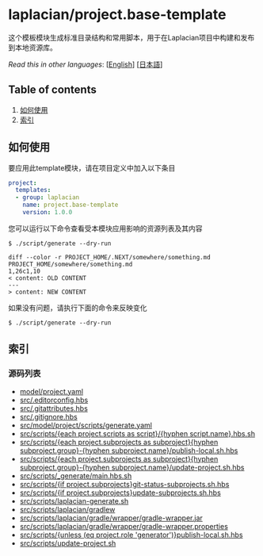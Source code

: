 <!-- @head-content@ -->
# laplacian/project.base-template

这个模板模块生成标准目录结构和常用脚本，用于在Laplacian项目中构建和发布到本地资源库。


*Read this in other languages*: [[English](README.md)] [[日本語](README_ja.md)]
<!-- @head-content@ -->

<!-- @toc@ -->
## Table of contents
1. [如何使用](#如何使用)
1. [索引](#索引)


<!-- @toc@ -->

<!-- @main-content@ -->
## 如何使用

要应用此template模块，请在项目定义中加入以下条目

```yaml
project:
  templates:
  - group: laplacian
    name: project.base-template
    version: 1.0.0
```

您可以运行以下命令查看受本模块应用影响的资源列表及其内容

```console
$ ./script/generate --dry-run

diff --color -r PROJECT_HOME/.NEXT/somewhere/something.md PROJECT_HOME/somewhere/something.md
1,26c1,10
< content: OLD CONTENT
---
> content: NEW CONTENT
```

如果没有问题，请执行下面的命令来反映变化

```console
$ ./script/generate --dry-run

```


## 索引


### 源码列表


- [model/project.yaml](<./model/project.yaml>)
- [src/.editorconfig.hbs](<./src/.editorconfig.hbs>)
- [src/.gitattributes.hbs](<./src/.gitattributes.hbs>)
- [src/.gitignore.hbs](<./src/.gitignore.hbs>)
- [src/model/project/scripts/generate.yaml](<./src/model/project/scripts/generate.yaml>)
- [src/scripts/{each project.scripts as script}/{hyphen script.name}.hbs.sh](<./src/scripts/{each project.scripts as script}/{hyphen script.name}.hbs.sh>)
- [src/scripts/{each project.subprojects as subproject}{hyphen subproject.group}-{hyphen subproject.name}/publish-local.sh.hbs](<./src/scripts/{each project.subprojects as subproject}{hyphen subproject.group}-{hyphen subproject.name}/publish-local.sh.hbs>)
- [src/scripts/{each project.subprojects as subproject}{hyphen subproject.group}-{hyphen subproject.name}/update-project.sh.hbs](<./src/scripts/{each project.subprojects as subproject}{hyphen subproject.group}-{hyphen subproject.name}/update-project.sh.hbs>)
- [src/scripts/_generate/main.hbs.sh](<./src/scripts/_generate/main.hbs.sh>)
- [src/scripts/{if project.subprojects}git-status-subprojects.sh.hbs](<./src/scripts/{if project.subprojects}git-status-subprojects.sh.hbs>)
- [src/scripts/{if project.subprojects}update-subprojects.sh.hbs](<./src/scripts/{if project.subprojects}update-subprojects.sh.hbs>)
- [src/scripts/laplacian-generate.sh](<./src/scripts/laplacian-generate.sh>)
- [src/scripts/laplacian/gradlew](<./src/scripts/laplacian/gradlew>)
- [src/scripts/laplacian/gradle/wrapper/gradle-wrapper.jar](<./src/scripts/laplacian/gradle/wrapper/gradle-wrapper.jar>)
- [src/scripts/laplacian/gradle/wrapper/gradle-wrapper.properties](<./src/scripts/laplacian/gradle/wrapper/gradle-wrapper.properties>)
- [src/scripts/{unless (eq project.role 'generator')}publish-local.sh.hbs](<./src/scripts/{unless (eq project.role 'generator')}publish-local.sh.hbs>)
- [src/scripts/update-project.sh](<./src/scripts/update-project.sh>)


<!-- @main-content@ -->